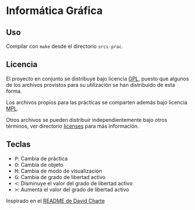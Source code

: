 Informática Gráfica
=============================================

Uso
---------------------------------------------
Compilar con `make` desde el directorio `srcs-prac`.

Licencia
---------------------------------------------
El proyecto en conjunto se distribuye bajo licencia [GPL](https://github.com/fdavidcl/informatica-grafica/blob/master/LICENSE),
puesto que algunos de los archivos provistos para su utilización se han distribuido de esta forma.

Los archivos propios para las prácticas se comparten además bajo licencia [MPL](https://github.com/oxcar103/Practicas-IG/tree/master/licenses/practicas).

Otros archivos se pueden distribuir independientemente bajo otros términos, ver directorio [licenses](https://github.com/oxcar103/Practicas-IG/tree/master/licenses) para más información.

Teclas
---------------------------------------------
  * <kbd>P</kbd>: Cambia de práctica
  * <kbd>O</kbd>: Cambia de objeto
  * <kbd>M</kbd>: Cambia de modo de visualización
  * <kbd>G</kbd>: Cambia de grado de libertad activo
  * <kbd><</kbd>: Disminuye el valor del grado de libertad activo
  * <kbd>></kbd>: Aumenta el valor del grado de libertad activo

Inspirado en el [README de David Charte](https://github.com/fdavidcl/informatica-grafica/blob/master/README.md)
